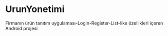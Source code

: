 # UrunYonetimi
Firmanın ürün tanıtım uygulaması-Login-Register-List-like özellikleri içeren Android projesi 
